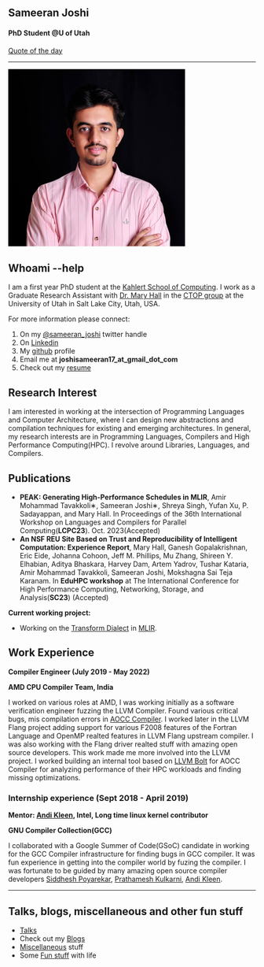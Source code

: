 ## **Sameeran Joshi**
#### **PhD Student @U of Utah**
[Quote of the day](https://ates.ch/quoty/)

---

![This is profile pic](/joshi01_30_30.jpg)

## **Whoami --help**

I am a first year PhD student at the [Kahlert School of Computing](https://www.cs.utah.edu/). I work as a Graduate Research Assistant with [Dr. Mary Hall](https://www.cs.utah.edu/~mhall/) in the [CTOP group](http://ctop.cs.utah.edu/ctop/) at the University of Utah in Salt Lake City, Utah, USA.

For more information please connect:
1. On my [@sameeran_joshi](https://twitter.com/sameeran_joshi) twitter handle
2. On [Linkedin](https://www.linkedin.com/in/sameeran-joshi-b8b1b9144)
3. My [github](https://github.com/Sameeranjoshi) profile 
4. Email me at **joshisameeran17_at_gmail_dot_com**
5. Check out my [resume](/sameeran_joshi_plain_text.pdf)

## **Research Interest**

I am interested in working at the intersection of Programming Languages and Computer Architecture, where I can design new abstractions and compilation techniques for existing and emerging architectures. In general, my research interests are in Programming Languages, Compilers and High Performance Computing(HPC). I revolve around Libraries, Languages, and Compilers.

## **Publications**

- **PEAK: Generating High-Performance Schedules in MLIR**, Amir Mohammad Tavakkoli∗, Sameeran Joshi∗, Shreya Singh, Yufan Xu, P. Sadayappan, and Mary Hall. In Proceedings of the 36th International Workshop on Languages and Compilers for Parallel Computing(**LCPC23**). Oct. 2023(Accepted)
- **An NSF REU Site Based on Trust and Reproducibility of Intelligent Computation: Experience Report**, Mary Hall, Ganesh Gopalakrishnan, Eric Eide, Johanna Cohoon, Jeff M. Phillips, Mu Zhang, Shireen Y. Elhabian, Aditya Bhaskara, Harvey Dam, Artem Yadrov, Tushar Kataria, Amir Mohammad Tavakkoli, Sameeran Joshi, Mokshagna Sai Teja Karanam. In **EduHPC workshop** at The International Conference for High Performance Computing, Networking, Storage, and Analysis(**SC23**) (Accepted)


**Current working project:**
- Working on the [Transform Dialect](https://mlir.llvm.org/docs/Dialects/Transform/) in [MLIR](https://mlir.llvm.org/).

## **Work Experience**

**Compiler Engineer (July 2019 - May 2022)**

**AMD CPU Compiler Team, India**

I worked on various roles at AMD, I was working initially as a software verification engineer fuzzing the LLVM Compiler. Found various critical bugs, mis compilation errors in [AOCC Compiler](https://developer.amd.com/amd-aocc/). I worked later in the LLVM Flang project adding support for various F2008 features of the Fortran Language and OpenMP realted features in LLVM Flang upstream compiler. I was also working with the Flang driver realted stuff with amazing open source developers. This work made me more involved into the LLVM project. I worked building an internal tool based on [LLVM Bolt](https://research.facebook.com/publications/bolt-a-practical-binary-optimizer-for-data-centers-and-beyond/) for AOCC Compiler for analyzing performance of their HPC workloads and finding missing optimizations.


### **Internship experience (Sept 2018 - April 2019)**

 **Mentor: [Andi Kleen](https://www.halobates.de/), Intel, Long time linux kernel contributor**

 **GNU Compiler Collection(GCC)**

I collaborated with a Google Summer of Code(GSoC) candidate in working for the GCC Compiler infrastructure for finding bugs in GCC compiler.
It was fun experience in getting into the compiler world by fuzing the compiler. I was fortunate to be guided by many amazing open source compiler developers [Siddhesh Poyarekar](https://siddhesh.in/pages/about-me.html), [Prathamesh Kulkarni](), [Andi Kleen](https://www.halobates.de/). 

___
## **Talks, blogs, miscellaneous and other fun stuff**

- [Talks](/talks.md)
- Check out my [Blogs](/blog.md)
- [Miscellaneous](/miscellaneous.md) stuff
- Some [Fun stuff](/fun_stuff.md) with life 
